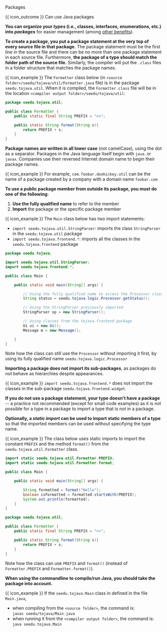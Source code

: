 <span id="title">Packages</span>

<span id="prereqs"></span>

<span id="outcomes">{{ icon_outcome }} Can use Java packages</span>

<div id="body">

**You can organize your _types_ (i.e., classes, interfaces, enumerations, etc.) into _packages_** for easier management (among [other benefits](https://www.tutorialspoint.com/Advantages-of-using-packages-in-Java)).

**To create a package, you put a package statement at the very top of every source file in that package.** The package statement must be the first line in the source file and there can be no more than one package statement in each source file. Furthermore, **the package of a type should match the folder path of the source file.** Similarly, the compiler will put the `.class` files in a folder structure that matches the package names.

<box>

{{ icon_example }} The `Formatter` class below (in `<source folder>/seedu/tojava/util/Formatter.java` file) is in the package `seedu.tojava.util`. When it is compiled, the `Formatter.class` file will be in the location `<compiler output folder>/seedu/tojava/util`:

```java
package seedu.tojava.util;

public class Formatter {
    public static final String PREFIX = ">>";

    public static String format(String s){
        return PREFIX + s;
    }
}
```
</box>

**Package names are written in all lower case** (not camelCase), using the dot as a separator. Packages in the Java language itself begin with `java`. or `javax`. Companies use their reversed Internet domain name to begin their package names.

<box>

{{ icon_example }} For example, `com.foobar.doohickey.util` can be the name of a package created by a company with a domain name `foobar.com`

</box>

**To use a public <tooltip content="types contained in the package">package member</tooltip> from outside its package, you must do one of the following:**

1. **Use the <tooltip content="type name prefixed by the package name e.g., `java.io.IOException`">fully qualified name</tooltip>** to refer to the member
1. **Import** the package or the specific package member

<box>

{{ icon_example }} The `Main` class below has two import statements:

* `import seedu.tojava.util.StringParser`: imports the class `StringParser` in the `seedu.tojava.util` package
* `import seedu.tojava.frontend.*`: imports all the classes in the `seedu.tojava.frontend` package

```java
package seedu.tojava;

import seedu.tojava.util.StringParser;
import seedu.tojava.frontend.*;

public class Main {

    public static void main(String[] args) {

        // Using the fully qualified name to access the Processor class
        String status = seedu.tojava.logic.Processor.getStatus();

        // Using the StringParser previously imported
        StringParser sp = new StringParser();

        // Using classes from the tojava.frontend package
        Ui ui = new Ui();
        Message m = new Message();

    }
}
```

Note how the class can still use the `Processor` without importing it first, by using its fully qualified name `seedu.tojava.logic.Processor`

</box>

**Importing a package does not import its sub-packages**, as packages do not behave as hierarchies despite appearances.

<box>

{{ icon_example }} `import seedu.tojava.frontend.*` does not import the classes in the sub-package `seedu.tojava.frontend.widget`.

</box>

**If you do not use a package statement, your type doesn't have a package** -- a practice not recommended (except for small code examples) as it is not possible for a type in a package to import a type that is not in a package.

**Optionally, a _static import_ can be used to import static members of a type** so that the imported members can be used without specifying the type name.

<box>

{{ icon_example }} The class below uses static imports to import the constant `PREFIX` and the method `format()` from the `seedu.tojava.util.Formatter` class.

```java
import static seedu.tojava.util.Formatter.PREFIX;
import static seedu.tojava.util.Formatter.format;

public class Main {

    public static void main(String[] args) {

        String formatted = format("Hello");
        boolean isFormatted = formatted.startsWith(PREFIX);
        System.out.println(formatted);
    }
}
```

<panel type="seamless" header="`Foramtter` class">

```java
package seedu.tojava.util;

public class Formatter {
    public static final String PREFIX = ">>";

    public static String format(String s){
        return PREFIX + s;
    }
}
```
</panel>

Note how the class can use `PREFIX` and `format()` (instead of `Formatter.PREFIX` and `Formatter.format()`).

</box>

**When using the commandline to compile/run Java, you should take the package into account.**

<box>

{{ icon_example }} If the `seedu.tojava.Main` class in defined in the file `Main.java`,
* when compiling from the `<source folder>`, the command is:<br>
  `javac seedu/tojava/Main.java`
* when running it from the `<compiler output folder>`, the command is:<br>
  `java seedu.tojava.Main`

</box>

</div>

<div id="extras">
  <include src="resourcesPanel.md" boilerplate />
</div>